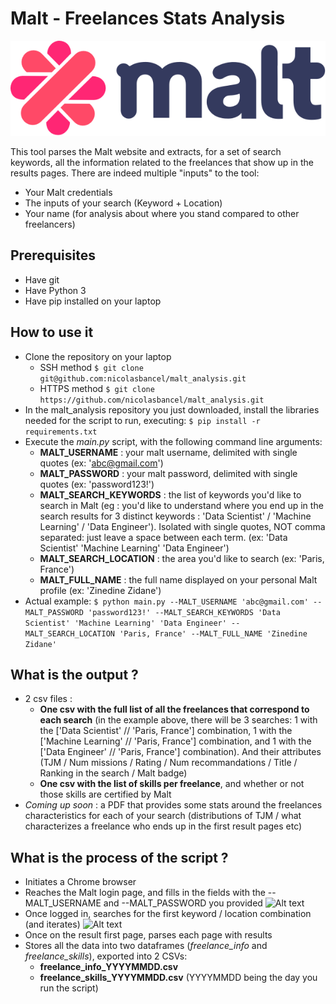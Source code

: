 # Malt - Freelances Stats Analysis

[![Alt text](https://github.com/nicolasbancel/malt_analysis/blob/master/img/logo_malt.png "Logo Page")](https://www.malt.fr/)

This tool parses the Malt website and extracts, for a set of search keywords, all the information related to the freelances that show up in the results pages. There are indeed multiple "inputs" to the tool:
- Your Malt credentials
- The inputs of your search (Keyword + Location)
- Your name (for analysis about where you stand compared to other freelancers)

## Prerequisites
- Have git
- Have Python 3
- Have pip
installed on your laptop

## How to use it
- Clone the repository on your laptop
  - SSH method
```$ git clone git@github.com:nicolasbancel/malt_analysis.git```
  - HTTPS method
```$ git clone https://github.com/nicolasbancel/malt_analysis.git```
- In the malt_analysis repository you just downloaded, install the libraries needed for the script to run, executing:
```$ pip install -r requirements.txt```
- Execute the *main.py* script, with the following command line arguments:
  - **MALT_USERNAME** : your malt username, delimited with single quotes (ex: 'abc@gmail.com')
  - **MALT_PASSWORD** : your malt password, delimited with single quotes (ex: 'password123!')
  - **MALT_SEARCH_KEYWORDS** : the list of keywords you'd like to search in Malt (eg : you'd like to understand where you end up in the search results for 3 distinct keywords : 'Data Scientist' / 'Machine Learning' / 'Data Engineer'). Isolated with single quotes, NOT comma separated: just leave a space between each term. (ex: 'Data Scientist' 'Machine Learning' 'Data Engineer')
  - **MALT_SEARCH_LOCATION** : the area you'd like to search (ex: 'Paris, France')
  - **MALT_FULL_NAME** : the full name displayed on your personal Malt profile (ex: 'Zinedine Zidane')
- Actual example:
```$ python main.py --MALT_USERNAME 'abc@gmail.com' --MALT_PASSWORD 'password123!' --MALT_SEARCH_KEYWORDS 'Data Scientist' 'Machine Learning' 'Data Engineer' --MALT_SEARCH_LOCATION 'Paris, France' --MALT_FULL_NAME 'Zinedine Zidane'```

## What is the output ?
- 2 csv files :
  - **One csv with the full list of all the freelances that correspond to each search** (in the example above, there will be 3 searches: 1 with the ['Data Scientist' // 'Paris, France'] combination, 1 with the ['Machine Learning' // 'Paris, France'] combination, and 1 with the ['Data Engineer' // 'Paris, France'] combination). And their attributes (TJM / Num missions / Rating / Num recommandations / Title / Ranking in the search / Malt badge)
  - **One csv with the list of skills per freelance**, and whether or not those skills are certified by Malt
- _Coming up soon_ : a PDF that provides some stats around the freelances characteristics for each of your search (distributions of TJM / what characterizes a freelance who ends up in the first result pages etc)

## What is the process of the script ?
- Initiates a Chrome browser
- Reaches the Malt login page, and fills in the fields with the --MALT_USERNAME and --MALT_PASSWORD you provided
![Alt text](https://github.com/nicolasbancel/malt_analysis/blob/master/img/login_malt.png "Login Page - Malt")
- Once logged in, searches for the first keyword / location combination (and iterates)
![Alt text](https://github.com/nicolasbancel/malt_analysis/blob/master/img/search_malt.png "Login Page - Malt")
- Once on the result first page, parses each page with results
- Stores all the data into two dataframes (_freelance_info_ and _freelance_skills_), exported into 2 CSVs:
  - **freelance_info_YYYYMMDD.csv**
  - **freelance_skills_YYYYMMDD.csv** (YYYYMMDD being the day you run the script)
